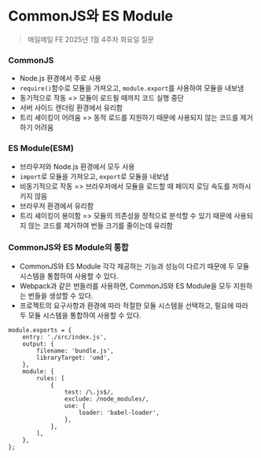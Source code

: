 # CommonJS와 ES Module

> 매일메일 FE 2025년 1월 4주차 화요일 질문

### CommonJS
- Node.js 환경에서 주로 사용
- `require()`함수로 모듈을 가져오고, `module.export`를 사용하여 모듈을 내보냄
- 동기적으로 작동 => 모듈이 로드될 때까지 코드 실행 중단
- 서버 사이드 렌더링 환경에서 유리함
- 트리 셰이킹이 어려움 => 동적 로드를 지원하기 때문에 사용되지 않는 코드를 제거하기 어려움

### ES Module(ESM)
- 브라우저와 Node.js 환경에서 모두 사용
- `import`로 모듈을 가져오고, `export`로 모듈을 내보냄
- 비동기적으로 작동 => 브라우저에서 모듈을 로드할 때 페이지 로딩 속도를 저하시키지 않음
- 브라우저 환경에서 유리함
- 트리 셰이킹이 용이함 => 모듈의 의존성을 정적으로 분석할 수 있기 때문에 사용되지 않는 코드를 제거하여 번들 크기를 줄이는데 유리함

### CommonJS와 ES Module의 통합
- CommonJS와 ES Module 각각 제공하는 기능과 성능이 다르기 때문에 두 모듈 시스템을 통합하여 사용할 수 있다.
- Webpack과 같은 번들러를 사용하면, CommonJS와 ES Module을 모두 지원하는 번들을 생성할 수 있다.
- 프로젝트의 요구사항과 환경에 따라 적절한 모듈 시스템을 선택하고, 필요에 따라 두 모듈 시스템을 통합하여 사용할 수 있다.

```
module.exports = {
    entry: './src/index.js',
    output: {
        filename: 'bundle.js',
        libraryTarget: 'umd',
    },
    module: {
        rules: [
            {
                test: /\.js$/,
                exclude: /node_modules/,
                use: {
                    loader: 'babel-loader',
                },
            },
        ],
    },
};
```
